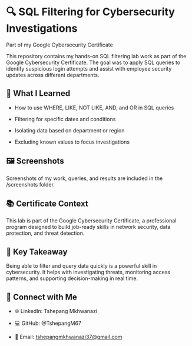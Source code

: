 # 🔍 SQL Filtering for Cybersecurity Investigations
Part of my Google Cybersecurity Certificate

This repository contains my hands-on SQL filtering lab work as part of the Google Cybersecurity Certificate. The goal was to apply SQL queries to identify suspicious login attempts and assist with employee security updates across different departments.

## 🧠 What I Learned
- How to use WHERE, LIKE, NOT LIKE, AND, and OR in SQL queries

- Filtering for specific dates and conditions

- Isolating data based on department or region

- Excluding known values to focus investigations

## 🖼️ Screenshots
Screenshots of my work, queries, and results are included in the /screenshots folder.

## 📚 Certificate Context
This lab is part of the Google Cybersecurity Certificate, a professional program designed to build job-ready skills in network security, data protection, and threat detection.

## 📌 Key Takeaway
Being able to filter and query data quickly is a powerful skill in cybersecurity. It helps with investigating threats, monitoring access patterns, and supporting decision-making in real time.

## 🔗 Connect with Me
- 🌐 LinkedIn: Tshepang Mkhwanazi

- 💻 GitHub: @TshepangM67

- 📧 Email: tshepangmkhwanazi37@gmail.com


